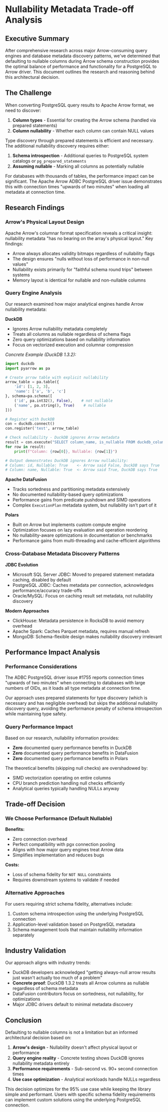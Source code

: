 # Nullability Metadata Trade-off Analysis

## Executive Summary

After comprehensive research across major Arrow-consuming query engines and database metadata discovery patterns, we've determined that defaulting to nullable columns during Arrow schema construction provides the optimal balance of performance and functionality for a PostgreSQL to Arrow driver. This document outlines the research and reasoning behind this architectural decision.

## The Challenge

When converting PostgreSQL query results to Apache Arrow format, we need to discover:

1. **Column types** - Essential for creating the Arrow schema (handled via prepared statements)
2. **Column nullability** - Whether each column can contain NULL values

Type discovery through prepared statements is efficient and necessary. The additional nullability discovery requires either:

1. **Schema introspection** - Additional queries to PostgreSQL system catalogs or `pg_prepared_statements`
2. **Assuming nullable** - Marking all columns as potentially nullable

For databases with thousands of tables, the performance impact can be significant. The Apache Arrow ADBC PostgreSQL driver issue demonstrates this with connection times "upwards of two minutes" when loading all metadata at connection time.

## Research Findings

### Arrow's Physical Layout Design

Apache Arrow's columnar format specification reveals a critical insight: nullability metadata "has no bearing on the array's physical layout." Key findings:

- Arrow always allocates validity bitmaps regardless of nullability flags
- The design ensures "nulls without loss of performance in non-null values"
- Nullability exists primarily for "faithful schema round trips" between systems
- Memory layout is identical for nullable and non-nullable columns

### Query Engine Analysis

Our research examined how major analytical engines handle Arrow nullability metadata:

**DuckDB**
- Ignores Arrow nullability metadata completely
- Treats all columns as nullable regardless of schema flags
- Zero query optimizations based on nullability information
- Focus on vectorized execution and columnar compression

*Concrete Example (DuckDB 1.3.2):*
```python
import duckdb
import pyarrow as pa

# Create arrow table with explicit nullability
arrow_table = pa.table({
    'id': [1, 2, 3],
    'name': ['a', 'b', 'c']
}, schema=pa.schema([
    ('id', pa.int32(), False),    # not nullable
    ('name', pa.string(), True)    # nullable
]))

# Register with DuckDB
con = duckdb.connect()
con.register('test', arrow_table)

# Check nullability - DuckDB ignores Arrow metadata
result = con.execute("SELECT column_name, is_nullable FROM duckdb_columns() WHERE table_name = 'test'").fetchall()
for row in result:
    print(f"Column: {row[0]}, Nullable: {row[1]}")

# Output demonstrates DuckDB ignores Arrow nullability:
# Column: id, Nullable: True    <- Arrow said False, DuckDB says True
# Column: name, Nullable: True  <- Arrow said True, DuckDB says True
```

**Apache DataFusion**
- Tracks sortedness and partitioning metadata extensively
- No documented nullability-based query optimizations
- Performance gains from predicate pushdown and SIMD operations
- Complex `ExecutionPlan` metadata system, but nullability isn't part of it

**Polars**
- Built on Arrow but implements custom compute engine
- Optimization focuses on lazy evaluation and operation reordering
- No nullability-aware optimizations in documentation or benchmarks
- Performance gains from multi-threading and cache-efficient algorithms

### Cross-Database Metadata Discovery Patterns

**JDBC Evolution**
- Microsoft SQL Server JDBC: Moved to prepared statement metadata caching, disabled by default
- PostgreSQL JDBC: Caches metadata per connection, acknowledges performance/accuracy trade-offs
- Oracle/MySQL: Focus on caching result set metadata, not nullability discovery

**Modern Approaches**
- ClickHouse: Metadata persistence in RocksDB to avoid memory overhead
- Apache Spark: Caches Parquet metadata, requires manual refresh
- MongoDB: Schema-flexible design makes nullability discovery irrelevant

## Performance Impact Analysis

### Performance Considerations

The ADBC PostgreSQL driver issue #1755 reports connection times "upwards of two minutes" when connecting to databases with large numbers of OIDs, as it loads all type metadata at connection time. 

Our approach uses prepared statements for type discovery (which is necessary and has negligible overhead) but skips the additional nullability discovery query, avoiding the performance penalty of schema introspection while maintaining type safety.

### Query Performance Impact

Based on our research, nullability information provides:
- **Zero** documented query performance benefits in DuckDB
- **Zero** documented query performance benefits in DataFusion
- **Zero** documented query performance benefits in Polars

The theoretical benefits (skipping null checks) are overshadowed by:
- SIMD vectorization operating on entire columns
- CPU branch prediction handling null checks efficiently
- Analytical queries typically handling NULLs anyway

## Trade-off Decision

### We Choose Performance (Default Nullable)

**Benefits:**
- Zero connection overhead
- Perfect compatibility with pgx connection pooling
- Aligns with how major query engines treat Arrow data
- Simplifies implementation and reduces bugs

**Costs:**
- Loss of schema fidelity for `NOT NULL` constraints
- Requires downstream systems to validate if needed

### Alternative Approaches

For users requiring strict schema fidelity, alternatives include:
1. Custom schema introspection using the underlying PostgreSQL connection
2. Application-level validation based on PostgreSQL metadata
3. Schema management tools that maintain nullability information separately

## Industry Validation

Our approach aligns with industry trends:
- DuckDB developers acknowledged "getting always-null arrow results just wasn't actually too much of a problem"
- **Concrete proof**: DuckDB 1.3.2 treats all Arrow columns as nullable regardless of schema metadata
- DataFusion contributors focus on sortedness, not nullability, for optimizations
- Major JDBC drivers default to minimal metadata discovery

## Conclusion

Defaulting to nullable columns is not a limitation but an informed architectural decision based on:

1. **Arrow's design** - Nullability doesn't affect physical layout or performance
2. **Query engine reality** - Concrete testing shows DuckDB ignores nullability metadata entirely
3. **Performance requirements** - Sub-second vs. 90+ second connection times
4. **Use case optimization** - Analytical workloads handle NULLs regardless

This decision optimizes for the 95% use case while keeping the library simple and performant. Users with specific schema fidelity requirements can implement custom solutions using the underlying PostgreSQL connection.
